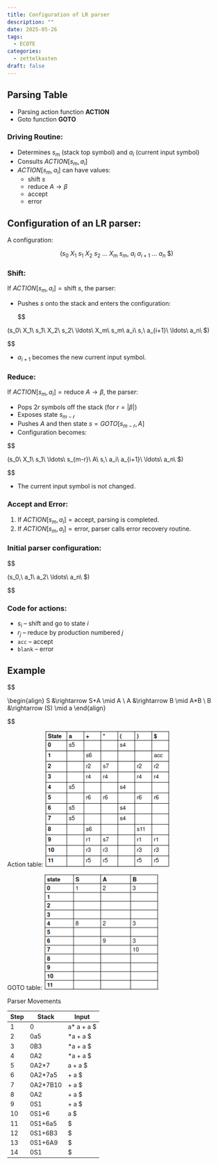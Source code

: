 ```yaml
---
title: Configuration of LR parser
description: ""
date: 2025-05-26
tags:
  - ECOTE
categories:
  - zettelkasten
draft: false
---
```


## Parsing Table

- Parsing action function **ACTION**
- Goto function **GOTO**

### Driving Routine:

- Determines $s_m$ (stack top symbol) and $a_i$ (current input symbol)
- Consults $ACTION[s_m, a_i]$
- $ACTION[s_m, a_i]$ can have values:
  - shift $s$
  - reduce $A \rightarrow \beta$
  - accept
  - error

## Configuration of an LR parser:

A configuration:

$$
(s_0\ X_1\ s_1\ X_2\ s_2\ \ldots\ X_m\ s_m,\ a_i\ a_{i+1}\ \ldots\ a_n\ \$)
$$

### Shift:

If $ACTION[s_m, a_i] = \text{shift } s$, the parser:
- Pushes $s$ onto the stack and enters the configuration:

  $$












(s_0\ X_1\ s_1\ X_2\ s_2\ \ldots\ X_m\ s_m\ a_i\ s,\ a_{i+1}\ \ldots\ a_n\ \$)

$$
- $a_{i+1}$ becomes the new current input symbol.

### Reduce:
If $ACTION[s_m, a_i] = \text{reduce } A \rightarrow \beta$, the parser:
- Pops $2r$ symbols off the stack (for $r = |\beta|$)
- Exposes state $s_{m-r}$
- Pushes $A$ and then state $s = GOTO[s_{m-r}, A]$
- Configuration becomes:
  
$$

(s_0\ X_1\ s_1\ \ldots\ s_{m-r}\ A\ s,\ a_i\ a_{i+1}\ \ldots\ a_n\ \$)

$$
- The current input symbol is not changed.

### Accept and Error:

1. If $ACTION[s_m, a_i] = \text{accept}$, parsing is completed.
2. If $ACTION[s_m, a_i] = \text{error}$, parser calls error recovery routine.

### Initial parser configuration:
$$

(s_0,\ a_1\ a_2\ \ldots\ a_n\ \$)

$$
### Code for actions:

- $s_i$ – shift and go to state $i$
- $r_j$ – reduce by production numbered $j$
- `acc` – accept
- `blank` – error

## Example
$$

\begin{align}
S &\rightarrow S+A \mid A \\
A &\rightarrow B \mid A*B \\
B &\rightarrow (S) \mid a
\end{align}

$$

Action table:
![](attachments/Pasted%20image%2020250526124224.png)

GOTO table:
![](attachments/Pasted%20image%2020250526124338.png)

Parser Movements

| Step | Stack    | Input      |
| ---- | -------- | ---------- |
| 1    | 0        | a* a + a $ |
| 2    | 0a5      | *a + a $   |
| 3    | 0B3      | *a + a $   |
| 4    | 0A2      | *a + a $   |
| 5    | 0A2*7    | a + a $    |
| 6    | 0A2*7a5  | + a $      |
| 7    | 0A2*7B10 | + a $      |
| 8    | 0A2      | + a $      |
| 9    | 0S1      | + a $      |
| 10   | 0S1+6    | a $        |
| 11   | 0S1+6a5  | $          |
| 12   | 0S1+6B3  | $          |
| 13   | 0S1+6A9  | $          |
| 14   | 0S1      | $          |
